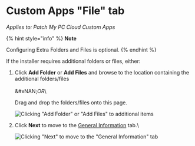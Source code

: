 # Custom Apps "File" tab

_Applies to: Patch My PC Cloud Custom Apps_

{% hint style="info" %}
**Note**

Configuring Extra Folders and Files is optional.
{% endhint %}

If the installer requires additional folders or files, either:

1.  Click **Add Folder** or **Add Files** and browse to the location containing the additional folders/files\
    \
    &#xNAN;_&#x4F;R_\


    Drag and drop the folders/files onto this page.



    ![Clicking &#x22;Add Folder&#x22; or &#x22;Add Files&#x22; to additional items](/_images/image-%28213%29.png-"Clicking-&#x22;Add-Folder&#x22;-or-&#x22;Add-Files&#x22;-to-additional-items" "Clicking &#x22;Add Folder&#x22; or &#x22;Add Files&#x22; to additional items")


2.  Click **Next** to move to the [General Information](custom-apps-general-information-tab.md) tab.\


    ![Clicking &#x22;Next&#x22; to move to the &#x22;General Information&#x22; tab](/_images/image-%28214%29.png-"Clicking-&#x22;Next&#x22;-to-move-to-the-&#x22;General-Information&#x22;-tab" "Clicking &#x22;Next&#x22; to move to the &#x22;General Information&#x22; tab")
